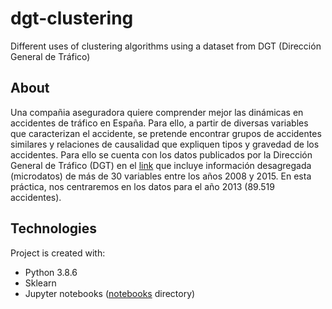 # dgt-clustering
Different uses of clustering algorithms using a dataset from DGT (Dirección General de Tráfico)

## About
Una compañia aseguradora quiere comprender mejor las dinámicas en accidentes de tráfico en España. Para ello, a partir de diversas variables que caracterizan el accidente, se pretende encontrar grupos de accidentes similares y relaciones de causalidad que expliquen tipos y gravedad de los accidentes. Para ello se cuenta con los datos publicados por la Dirección General de Tráfico (DGT) en el [link](https://sedeapl.dgt.gob.es/WEB_IEST_CONSULTA/subcategoria.faces) que incluye información desagregada (microdatos) de más de 30 variables entre los años 2008 y 2015. En esta práctica, nos centraremos en los datos para el año 2013 (89.519 accidentes). 
	
## Technologies
Project is created with:
* Python 3.8.6 
* Sklearn 
* Jupyter notebooks ([notebooks](notebooks) directory)
